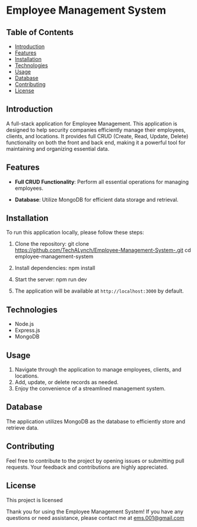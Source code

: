 # Employee Management System

## Table of Contents
- [Introduction](#introduction)
- [Features](#features)
- [Installation](#installation)
- [Technologies](#technologies)
- [Usage](#usage)
- [Database](#database)
- [Contributing](#contributing)
- [License](#license)
<!-- - [Authentication](#authentication) -->

## Introduction
A full-stack application for  Employee Management. This application is designed to help security companies efficiently manage their employees, clients, and locations. It provides full CRUD (Create, Read, Update, Delete) functionality on both the front and back end, making it a powerful tool for maintaining and organizing essential data.

## Features
- **Full CRUD Functionality**: Perform all essential operations for managing employees<!-- , clients, and locations -->.
<!-- - **User Authentication**: Implement OAuth for secure access and user management. -->
- **Database**: Utilize MongoDB for efficient data storage and retrieval.

## Installation
To run this application locally, please follow these steps:

1. Clone the repository:
git clone https://github.com/TechALynch/Employee-Management-System-.git
cd employee-management-system

2. Install dependencies:
npm install

<!-- 3. Set up environment variables:
Create a `.env` file in the project's root directory and add the following variables:

PORT=3001 -->
<!-- MONGODB_URI=your-mongodb-connection-string
CLIENT_ID=your-oauth-client-id
CLIENT_SECRET=your-oauth-client-secret -->
<!-- 
markdown
Copy code -->

4. Start the server:
npm run dev

5. The application will be available at `http://localhost:3000` by default.

## Technologies
- Node.js
- Express.js
- MongoDB
<!-- - OAuth (for authentication) -->

## Usage
<!-- 1. Sign in using your OAuth credentials or register a new account. -->
1. Navigate through the application to manage employees, clients, and locations.
2. Add, update, or delete records as needed.
3. Enjoy the convenience of a streamlined management system.

<!-- ## Authentication
This application uses OAuth for authentication, ensuring secure access to the system. You will need to configure your OAuth client ID and client secret in the `.env` file as mentioned in the installation instructions. -->

## Database
The application utilizes MongoDB as the database to efficiently store and retrieve data.<!-- Make sure to set up the `MONGODB_URI` environment variable in the `.env` file. -->

## Contributing
Feel free to contribute to the project by opening issues or submitting pull requests. Your feedback and contributions are highly appreciated.

## License
This project is licensed

Thank you for using the Employee Management System! If you have any questions or need assistance, please contact me at ems.001@gmail.com